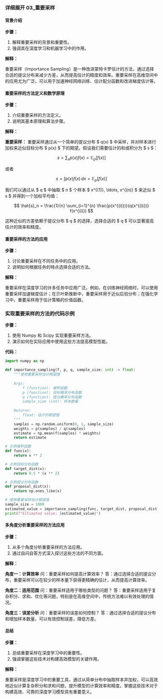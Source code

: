### 详细展开 03_重要采样

#### 背景介绍

**步骤：**

1. 解释重要采样的背景和重要性。
2. 强调其在深度学习和机器学习中的作用。

**解释：**

重要采样（Importance Sampling）是一种改进蒙特卡罗估计的方法，通过选择合适的提议分布来减少方差，从而提高估计的精度和效率。重要采样在高维空间中的应用尤为广泛，可以用于加速神经网络训练、估计配分函数和改进梯度估计等。

#### 重要采样的方法定义和数学原理

**步骤：**

1. 介绍重要采样的方法定义。
2. 说明其基本原理和算法步骤。

**解释：**

**重要采样：** 重要采样通过从一个简单的提议分布 $ q(x) $ 中采样，并对样本进行加权来近似目标分布 $ p(x) $ 下的期望。假设我们需要估计的和或积分为 $ s $：

$$ s = \sum_{x} p(x)f(x) = \mathbb{E}_p[f(x)] $$

或者

$$ s = \int p(x)f(x) \, dx = \mathbb{E}_p[f(x)] $$

我们可以通过从 $ q $ 中抽取 $ n $ 个样本 $ x^{(1)}, \ldots, x^{(n)} $ 来近似 $ s $ 并得到一个加权平均值：

$$ \hat{s}_n = \frac{1}{n} \sum_{i=1}^{n} \frac{p(x^{(i)})}{q(x^{(i)})} f(x^{(i)}) $$

这种近似的方差依赖于提议分布 $ q $ 的选择，选择合适的 $ q $ 可以显著提高估计的效率和精度。

#### 重要采样的方法的应用

**步骤：**

1. 讨论重要采样在不同任务中的应用。
2. 说明如何根据任务的特点选择合适的方法。

**解释：**

重要采样在深度学习的许多任务中应用广泛。例如，在训练神经网络时，可以使用重要采样加速梯度估计；在贝叶斯推断中，重要采样用于近似后验分布；在强化学习中，重要采样用于估计策略的价值函数。

### 实现重要采样的方法的代码示例

**步骤：**

1. 使用 Numpy 和 Scipy 实现重要采样方法。
2. 演示如何在实际应用中使用这些方法提高模型性能。

**代码：**

```python
import numpy as np

def importance_sampling(f, p, q, sample_size: int) -> float:
    """使用重要采样估计期望值
    
    Args:
        f (function): 被积函数
        p (function): 目标概率分布函数
        q (function): 提议概率分布函数
        sample_size (int): 样本数量
    
    Returns:
        float: 估计的期望值
    """
    samples = np.random.uniform(0, 1, sample_size)
    weights = p(samples) / q(samples)
    estimate = np.mean(f(samples) * weights)
    return estimate

# 示例被积函数
def func(x):
    return x ** 2

# 示例目标分布函数
def target_dist(x):
    return 0.5 * (x ** 2)

# 示例提议分布函数
def proposal_dist(x):
    return np.ones_like(x)

# 使用重要采样估计期望值
sample_size = 1000
estimated_value = importance_sampling(func, target_dist, proposal_dist, sample_size)
print(f"Estimated value: {estimated_value}")
```

#### 多角度分析重要采样的方法应用

**步骤：**

1. 从多个角度分析重要采样的方法应用。
2. 通过自问自答方式深入探讨这些方法的不同方面。

**解释：**

**角度一：计算效率**
问：重要采样如何提高计算效率？
答：通过选择合适的提议分布，重要采样可以在较少的样本量下获得更精确的估计，从而提高计算效率。

**角度二：适用范围**
问：重要采样适用于哪些类型的问题？
答：重要采样适用于复杂积分、求和、优化等问题，特别是在高维空间中，传统方法难以有效处理的情况。

**角度三：误差分析**
问：重要采样的误差如何控制？
答：通过选择合适的提议分布和增加样本数量，可以有效控制误差，降低方差。

#### 总结

**步骤：**

1. 总结重要采样在深度学习中的重要性。
2. 强调掌握这些技术对构建高效模型的关键作用。

**解释：**

重要采样是深度学习中的重要工具，通过从简单分布中抽取样本并加权，可以高效地近似计算复杂积分和求和问题，提升模型的计算效率和精度。掌握这些技术对于构建高效、可靠的深度学习模型具有重要意义。